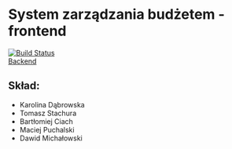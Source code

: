 # System zarządzania budżetem - frontend  
[![Build Status](https://travis-ci.org/michalowski-203942/ZZJAVA-2018-FRONT.svg?branch=master)](https://travis-ci.org/michalowski-203942/ZZJAVA-2018-FRONT)  
[Backend](https://github.com/michalowski-203942/ZZJAVA-2018)
## Skład:  
- Karolina Dąbrowska
- Tomasz Stachura
- Bartłomiej Ciach
- Maciej Puchalski
- Dawid Michałowski
